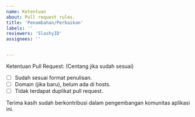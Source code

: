 ```yaml
---
name: Ketentuan
about: Pull request rules.
title: 'Penambahan/Perbaikan'
labels: ''
reviewers: 'SlashyID'
assignees: ''


---
```


Ketentuan Pull Request: (Centang jika sudah sesuai)
- [ ] Sudah sesuai format penulisan.
- [ ] Domain (jika baru), belum ada di hosts.
- [ ] Tidak terdapat duplikat pull request.

Terima kasih sudah berkontribusi dalam pengembangan komunitas aplikasi ini.
